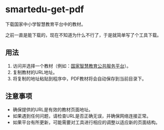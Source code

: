 # smartedu-get-pdf

下载国家中小学智慧教育平台中的教材。

之前一直是能下载的，现在不知道为什么不行了，于是就简单写了个工具下载。

## 用法

1. 访问并选择一个教材（例如：[国家智慧教育公共服务平台](https://ppt.basic.smartedu.cn/#/view?catalogType=tchMaterial&ndrContentId=b1c260b8-c917-4751-b095-9863f69c8f77&saveAsCopy=false)）。
2. 复制教材的URL地址。
3. 将复制的地址粘贴到程序中，PDF教材将会自动保存到当前目录下。

## 注意事项

- 确保提供的URL是有效的教材页面地址。
- 如果遇到任何问题，请检查URL是否正确无误，并确保网络连接正常。
- 如果平台有所更新，可能需要对工具进行相应的调整以适应新的页面结构。
